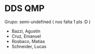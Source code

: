 # DDS QMP

Grupo: semi-undefined ( nos falta 1 pls :D )
- Bazzi, Agustín
- Cruz, Emanuel
- Rosbaco, Matías
- Schneider, Lucas


